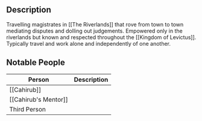 ## Description
Travelling magistrates in [[The Riverlands]] that rove from town to town mediating disputes and dolling out judgements. Empowered only in the riverlands but known and respected throughout the [[Kingdom of Levictus]]. Typically travel and work alone and independently of one another.

## Notable People
| Person               | Description |
| -------------------- | ----------- |
| [[Cahirub]]          |             |
| [[Cahirub's Mentor]] |             |
| Third Person                     |             |
